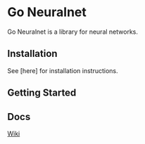 # Go Neuralnet

Go Neuralnet is a library for neural networks.

## Installation

See [here] for installation instructions.

## Getting Started

## Docs

[Wiki](https://github.com/tpeetz//go-nauralnet/wiki)

